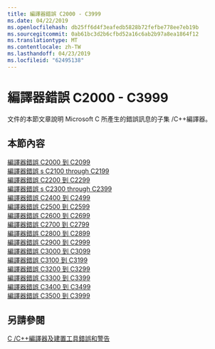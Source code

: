 ```yaml
---
title: 編譯器錯誤 C2000 - C3999
ms.date: 04/22/2019
ms.openlocfilehash: db25ff6d4f3eafedb5828b72fefbe778ee7eb19b
ms.sourcegitcommit: 0ab61bc3d2b6cfbd52a16c6ab2b97a8ea1864f12
ms.translationtype: MT
ms.contentlocale: zh-TW
ms.lasthandoff: 04/23/2019
ms.locfileid: "62495138"
---
```

# <a name="compiler-errors-c2000---c3999"></a>編譯器錯誤 C2000 - C3999

文件的本節文章說明 Microsoft C 所產生的錯誤訊息的子集 /C++編譯器。

## <a name="in-this-section"></a>本節內容

[編譯器錯誤 C2000 到 C2099](../compiler-errors-1/compiler-errors-c2001-through-c2099.md) \
[編譯器錯誤 s C2100 through C2199](../compiler-errors-1/compiler-errors-c2100-through-c2199.md) \
[編譯器錯誤 C2200 到 C2299](../compiler-errors-1/compiler-errors-c2200-through-c2299.md) \
[編譯器錯誤 s C2300 through C2399](../compiler-errors-1/compiler-errors-c2300-through-c2399.md) \
[編譯器錯誤 C2400 到 C2499](../compiler-errors-1/compiler-errors-c2400-through-c2499.md) \
[編譯器錯誤 C2500 到 C2599](../compiler-errors-2/compiler-errors-c2500-through-c2599.md) \
[編譯器錯誤 C2600 到 C2699](../compiler-errors-2/compiler-errors-c2600-through-c2699.md) \
[編譯器錯誤 C2700 到 C2799](../compiler-errors-2/compiler-errors-c2700-through-c2799.md) \
[編譯器錯誤 C2800 到 C2899](../compiler-errors-2/compiler-errors-c2800-through-c2899.md) \
[編譯器錯誤 C2900 到 C2999](../compiler-errors-2/compiler-errors-c2900-through-c3499.md) \
[編譯器錯誤 C3000 到 C3099](../compiler-errors-2/compiler-errors-c3000-through-c3099.md) \
[編譯器錯誤 C3100 到 C3199](../compiler-errors-2/compiler-errors-c3100-through-c3199.md) \
[編譯器錯誤 C3200 到 C3299](../compiler-errors-2/compiler-errors-c3200-through-c3299.md) \
[編譯器錯誤 C3300 到 C3399](../compiler-errors-2/compiler-errors-c3300-through-c3399.md) \
[編譯器錯誤 C3400 到 C3499](../compiler-errors-2/compiler-errors-c3400-through-c3499.md) \
[編譯器錯誤 C3500 到 C3999](../compiler-errors-2/compiler-errors-c3500-through-c3999.md)

## <a name="see-also"></a>另請參閱

[C /C++編譯器及建置工具錯誤和警告](../compiler-errors-1/c-cpp-build-errors.md)
